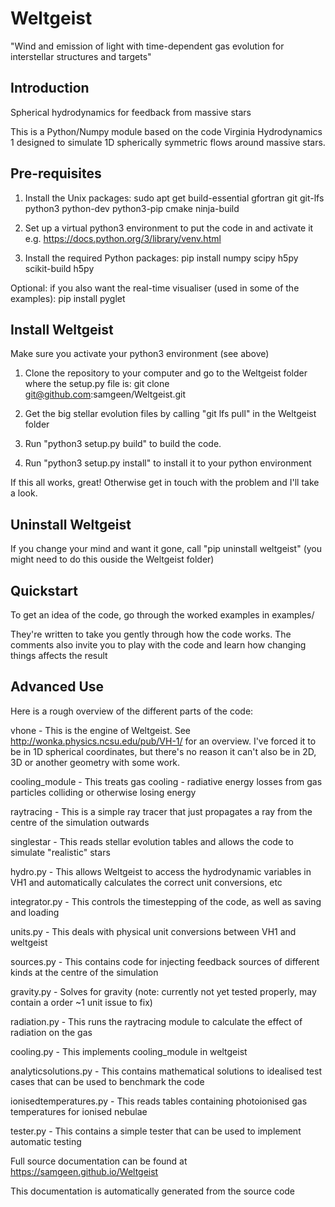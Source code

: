 # Weltgeist
"Wind and emission of light with time-dependent gas evolution for interstellar structures and targets"

## Introduction

Spherical hydrodynamics for feedback from massive stars

This is a Python/Numpy module based on the code Virginia Hydrodynamics 1 designed to simulate 1D spherically symmetric flows around massive stars.

## Pre-requisites

1. Install the Unix packages:
sudo apt get build-essential gfortran git git-lfs python3 python-dev python3-pip cmake ninja-build

2. Set up a virtual python3 environment to put the code in and activate it
e.g. https://docs.python.org/3/library/venv.html

3. Install the required Python packages:
pip install numpy scipy h5py scikit-build h5py

Optional: if you also want the real-time visualiser (used in some of the examples):
pip install pyglet

## Install Weltgeist

Make sure you activate your python3 environment (see above)

1. Clone the repository to your computer and go to the Weltgeist folder where the setup.py file is:
git clone git@github.com:samgeen/Weltgeist.git

2. Get the big stellar evolution files by calling "git lfs pull" in the Weltgeist folder

3. Run "python3 setup.py build" to build the code.

4. Run "python3 setup.py install" to install it to your python environment

If this all works, great! Otherwise get in touch with the problem and I'll take a look.

## Uninstall Weltgeist

If you change your mind and want it gone, call "pip uninstall weltgeist" (you might need to do this ouside the Weltgeist folder)

## Quickstart

To get an idea of the code, go through the worked examples in examples/ 

They're written to take you gently through how the code works. 
The comments also invite you to play with the code and learn how changing things affects the result

## Advanced Use

Here is a rough overview of the different parts of the code:

vhone - This is the engine of Weltgeist. See http://wonka.physics.ncsu.edu/pub/VH-1/ for an overview. I've forced it to be in 1D spherical coordinates, but there's no reason it can't also be in 2D, 3D or another geometry with some work.

cooling_module - This treats gas cooling - radiative energy losses from gas particles colliding or otherwise losing energy

raytracing - This is a simple ray tracer that just propagates a ray from the centre of the simulation outwards

singlestar - This reads stellar evolution tables and allows the code to simulate "realistic" stars

hydro.py - This allows Weltgeist to access the hydrodynamic variables in VH1 and automatically calculates the correct unit conversions, etc

integrator.py - This controls the timestepping of the code, as well as saving and loading

units.py - This deals with physical unit conversions between VH1 and weltgeist

sources.py - This contains code for injecting feedback sources of different kinds at the centre of the simulation

gravity.py - Solves for gravity (note: currently not yet tested properly, may contain a order ~1 unit issue to fix)

radiation.py - This runs the raytracing module to calculate the effect of radiation on the gas

cooling.py - This implements cooling_module in weltgeist

analyticsolutions.py - This contains mathematical solutions to idealised test cases that can be used to benchmark the code

ionisedtemperatures.py - This reads tables containing photoionised gas temperatures for ionised nebulae

tester.py - This contains a simple tester that can be used to implement automatic testing

Full source documentation can be found at https://samgeen.github.io/Weltgeist

This documentation is automatically generated from the source code
